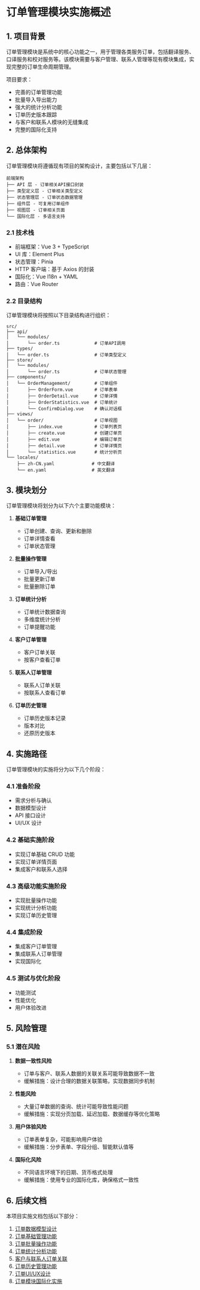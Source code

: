 # 订单管理模块实施概述

## 1. 项目背景

订单管理模块是系统中的核心功能之一，用于管理各类服务订单，包括翻译服务、口译服务和校对服务等。该模块需要与客户管理、联系人管理等现有模块集成，实现完整的订单生命周期管理。

项目要求：
- 完善的订单管理功能
- 批量导入导出能力
- 强大的统计分析功能
- 订单历史版本跟踪
- 与客户和联系人模块的无缝集成
- 完整的国际化支持

## 2. 总体架构

订单管理模块将遵循现有项目的架构设计，主要包括以下几层：

```
前端架构
├── API 层 - 订单相关API接口封装
├── 类型定义层 - 订单相关类型定义
├── 状态管理层 - 订单状态数据管理
├── 组件层 - 可复用订单组件
├── 视图层 - 订单相关页面
└── 国际化层 - 多语言支持
```

### 2.1 技术栈

- 前端框架：Vue 3 + TypeScript
- UI 库：Element Plus
- 状态管理：Pinia
- HTTP 客户端：基于 Axios 的封装
- 国际化：Vue I18n + YAML
- 路由：Vue Router

### 2.2 目录结构

订单管理模块将按照以下目录结构进行组织：

```
src/
├── api/
│   └── modules/
│       └── order.ts             # 订单API调用
├── types/
│   └── order.ts                 # 订单类型定义
├── store/
│   └── modules/
│       └── order.ts             # 订单状态管理
├── components/
│   └── OrderManagement/         # 订单组件
│       ├── OrderForm.vue        # 订单表单
│       ├── OrderDetail.vue      # 订单详情
│       ├── OrderStatistics.vue  # 订单统计
│       └── ConfirmDialog.vue    # 确认对话框
├── views/
│   └── order/                   # 订单视图
│       ├── index.vue            # 订单列表页
│       ├── create.vue           # 创建订单页
│       ├── edit.vue             # 编辑订单页
│       ├── detail.vue           # 订单详情页
│       └── statistics.vue       # 统计分析页
└── locales/
    ├── zh-CN.yaml              # 中文翻译
    └── en.yaml                 # 英文翻译
```

## 3. 模块划分

订单管理模块将划分为以下六个主要功能模块：

1. **基础订单管理**
   - 订单创建、查询、更新和删除
   - 订单详情查看
   - 订单状态管理

2. **批量操作管理**
   - 订单导入/导出
   - 批量更新订单
   - 批量删除订单

3. **订单统计分析**
   - 订单统计数据查询
   - 多维度统计分析
   - 订单提醒功能

4. **客户订单管理**
   - 客户订单关联
   - 按客户查看订单

5. **联系人订单管理**
   - 联系人订单关联
   - 按联系人查看订单

6. **订单历史管理**
   - 订单历史版本记录
   - 版本对比
   - 还原历史版本

## 4. 实施路径

订单管理模块的实施将分为以下几个阶段：

### 4.1 准备阶段
- 需求分析与确认
- 数据模型设计
- API 接口设计
- UI/UX 设计

### 4.2 基础实施阶段
- 实现订单基础 CRUD 功能
- 实现订单详情页面
- 集成客户和联系人选择

### 4.3 高级功能实施阶段
- 实现批量操作功能
- 实现统计分析功能
- 实现订单历史管理

### 4.4 集成阶段
- 集成客户订单管理
- 集成联系人订单管理
- 实现国际化

### 4.5 测试与优化阶段
- 功能测试
- 性能优化
- 用户体验改进

## 5. 风险管理

### 5.1 潜在风险

1. **数据一致性风险**
   - 订单与客户、联系人数据的关联关系可能导致数据不一致
   - 缓解措施：设计合理的数据关联策略，实现数据同步机制

2. **性能风险**
   - 大量订单数据的查询、统计可能导致性能问题
   - 缓解措施：实现分页加载、延迟加载、数据缓存等优化策略

3. **用户体验风险**
   - 订单表单复杂，可能影响用户体验
   - 缓解措施：分步表单、字段分组、智能默认值等

4. **国际化风险**
   - 不同语言环境下的日期、货币格式处理
   - 缓解措施：使用专业的国际化库，确保格式一致性

## 6. 后续文档

本项目实施文档包括以下部分：

1. [订单数据模型设计](01_订单数据模型设计.md)
2. [订单基础管理功能](02_订单基础管理功能.md)
3. [订单批量操作功能](03_订单批量操作功能.md)
4. [订单统计分析功能](04_订单统计分析功能.md)
5. [客户与联系人订单关联](05_客户与联系人订单关联.md)
6. [订单历史管理功能](06_订单历史管理功能.md)
7. [订单UI/UX设计](07_订单UI_UX设计.md)
8. [订单模块国际化实施](08_订单模块国际化实施.md) 
